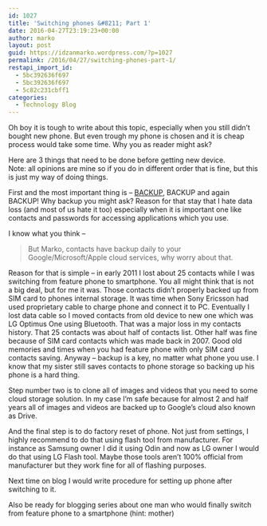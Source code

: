 ```yaml
---
id: 1027
title: 'Switching phones &#8211; Part 1'
date: 2016-04-27T23:19:23+00:00
author: marko
layout: post
guid: https://idzanmarko.wordpress.com/?p=1027
permalink: /2016/04/27/switching-phones-part-1/
restapi_import_id:
  - 5bc392636f697
  - 5bc392636f697
  - 5c82c231cbff1
categories:
  - Technology Blog
---
```

Oh boy it is tough to write about this topic, especially when you still didn&#8217;t bought new phone. But even trough my phone is chosen and it is cheap process would take some time. Why you as reader might ask?

Here are 3 things that need to be done before getting new device.  
Note: all opinions are mine so if you do in different order that is fine, but this is just my way of doing things.

First and the most important thing is &#8211; [BACKUP](http://deloplen.com/afu.php?zoneid=2899450), BACKUP and again BACKUP! Why backup you might ask? Reason for that stay that I hate data loss (and most of us hate it too) especially when it is important one like contacts and passwords for accessing applications which you use.

I know what you think &#8211;

> But Marko, contacts have backup daily to your Google/Microsoft/Apple cloud services, why worry about that.

Reason for that is simple &#8211; in early 2011 I lost about 25 contacts while I was switching from feature phone to smartphone. You all might think that is not a big deal, but for me it was. Those contacts didn&#8217;t properly backed up from SIM card to phones internal storage. It was time when Sony Ericsson had used proprietary cable to charge phone and connect it to PC. Eventually I lost data cable so I moved contacts from old device to new one which was LG Optimus One using Bluetooth. That was a major loss in my contacts history. That 25 contacts was about half of contacts list. Other half was fine because of SIM card contacts which was made back in 2007. Good old memories and times when you had feature phone with only SIM card contacts saving. Anyway &#8211; backup is a key, no matter what phone you use. I know that my sister still saves contacts to phone storage so backing up his phone is a hard thing.

Step number two is to clone all of images and videos that you need to some cloud storage solution. In my case I&#8217;m safe because for almost 2 and half years all of images and videos are backed up to Google&#8217;s cloud also known as Drive.

And the final step is to do factory reset of phone. Not just from settings, I highly recommend to do that using flash tool from manufacturer. For instance as Samsung owner I did it using Odin and now as LG owner I would do that using LG Flash tool. Maybe those tools aren&#8217;t 100% official from manufacturer but they work fine for all of flashing purposes.

Next time on blog I would write procedure for setting up phone after switching to it.

Also be ready for blogging series about one man who would finally switch from feature phone to a smartphone (hint: mother)